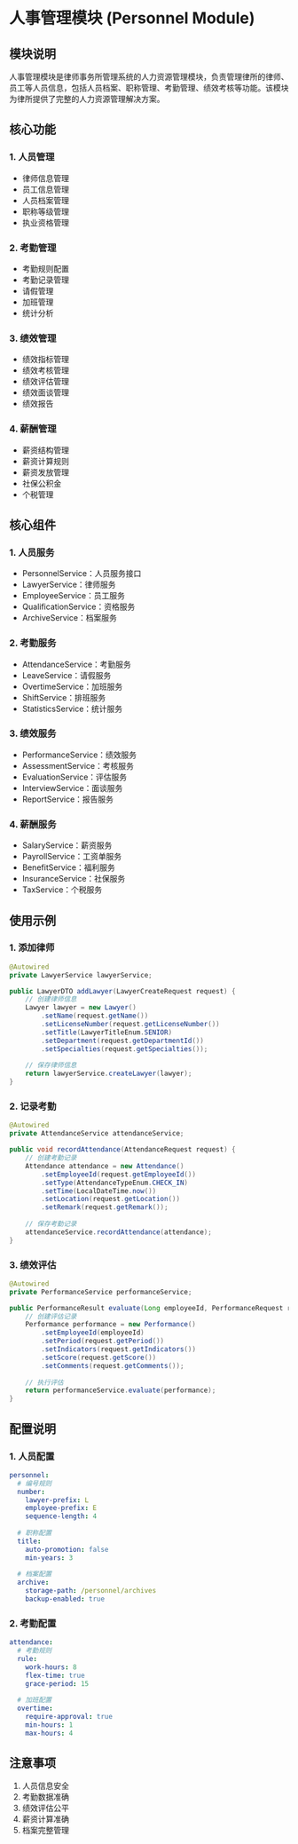 # 人事管理模块 (Personnel Module)

## 模块说明
人事管理模块是律师事务所管理系统的人力资源管理模块，负责管理律所的律师、员工等人员信息，包括人员档案、职称管理、考勤管理、绩效考核等功能。该模块为律所提供了完整的人力资源管理解决方案。

## 核心功能

### 1. 人员管理
- 律师信息管理
- 员工信息管理
- 人员档案管理
- 职称等级管理
- 执业资格管理

### 2. 考勤管理
- 考勤规则配置
- 考勤记录管理
- 请假管理
- 加班管理
- 统计分析

### 3. 绩效管理
- 绩效指标管理
- 绩效考核管理
- 绩效评估管理
- 绩效面谈管理
- 绩效报告

### 4. 薪酬管理
- 薪资结构管理
- 薪资计算规则
- 薪资发放管理
- 社保公积金
- 个税管理

## 核心组件

### 1. 人员服务
- PersonnelService：人员服务接口
- LawyerService：律师服务
- EmployeeService：员工服务
- QualificationService：资格服务
- ArchiveService：档案服务

### 2. 考勤服务
- AttendanceService：考勤服务
- LeaveService：请假服务
- OvertimeService：加班服务
- ShiftService：排班服务
- StatisticsService：统计服务

### 3. 绩效服务
- PerformanceService：绩效服务
- AssessmentService：考核服务
- EvaluationService：评估服务
- InterviewService：面谈服务
- ReportService：报告服务

### 4. 薪酬服务
- SalaryService：薪资服务
- PayrollService：工资单服务
- BenefitService：福利服务
- InsuranceService：社保服务
- TaxService：个税服务

## 使用示例

### 1. 添加律师
```java
@Autowired
private LawyerService lawyerService;

public LawyerDTO addLawyer(LawyerCreateRequest request) {
    // 创建律师信息
    Lawyer lawyer = new Lawyer()
        .setName(request.getName())
        .setLicenseNumber(request.getLicenseNumber())
        .setTitle(LawyerTitleEnum.SENIOR)
        .setDepartment(request.getDepartmentId())
        .setSpecialties(request.getSpecialties());
    
    // 保存律师信息
    return lawyerService.createLawyer(lawyer);
}
```

### 2. 记录考勤
```java
@Autowired
private AttendanceService attendanceService;

public void recordAttendance(AttendanceRequest request) {
    // 创建考勤记录
    Attendance attendance = new Attendance()
        .setEmployeeId(request.getEmployeeId())
        .setType(AttendanceTypeEnum.CHECK_IN)
        .setTime(LocalDateTime.now())
        .setLocation(request.getLocation())
        .setRemark(request.getRemark());
    
    // 保存考勤记录
    attendanceService.recordAttendance(attendance);
}
```

### 3. 绩效评估
```java
@Autowired
private PerformanceService performanceService;

public PerformanceResult evaluate(Long employeeId, PerformanceRequest request) {
    // 创建评估记录
    Performance performance = new Performance()
        .setEmployeeId(employeeId)
        .setPeriod(request.getPeriod())
        .setIndicators(request.getIndicators())
        .setScore(request.getScore())
        .setComments(request.getComments());
    
    // 执行评估
    return performanceService.evaluate(performance);
}
```

## 配置说明

### 1. 人员配置
```yaml
personnel:
  # 编号规则
  number:
    lawyer-prefix: L
    employee-prefix: E
    sequence-length: 4
    
  # 职称配置
  title:
    auto-promotion: false
    min-years: 3
    
  # 档案配置
  archive:
    storage-path: /personnel/archives
    backup-enabled: true
```

### 2. 考勤配置
```yaml
attendance:
  # 考勤规则
  rule:
    work-hours: 8
    flex-time: true
    grace-period: 15
    
  # 加班配置
  overtime:
    require-approval: true
    min-hours: 1
    max-hours: 4
```

## 注意事项
1. 人员信息安全
2. 考勤数据准确
3. 绩效评估公平
4. 薪资计算准确
5. 档案完整管理 